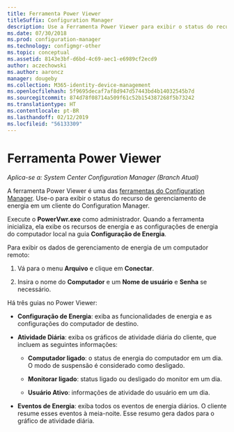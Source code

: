 ```yaml
---
title: Ferramenta Power Viewer
titleSuffix: Configuration Manager
description: Use a Ferramenta Power Viewer para exibir o status do recurso de gerenciamento de energia em um cliente do Configuration Manager.
ms.date: 07/30/2018
ms.prod: configuration-manager
ms.technology: configmgr-other
ms.topic: conceptual
ms.assetid: 8143e3bf-d6bd-4c69-aec1-e6989cf2ecd9
author: aczechowski
ms.author: aaroncz
manager: dougeby
ms.collection: M365-identity-device-management
ms.openlocfilehash: 5f9695decaf7af8d947d57443bd4b14032545b7d
ms.sourcegitcommit: 874d78f08714a509f61c52b154387268f5b73242
ms.translationtype: HT
ms.contentlocale: pt-BR
ms.lasthandoff: 02/12/2019
ms.locfileid: "56133309"
---
```

# <a name="power-viewer-tool"></a>Ferramenta Power Viewer

*Aplica-se a: System Center Configuration Manager (Branch Atual)*

A ferramenta Power Viewer é uma das [ferramentas do Configuration Manager](/sccm/core/support/tools). Use-o para exibir o status do recurso de gerenciamento de energia em um cliente do Configuration Manager.

Execute o **PowerVwr.exe** como administrador. Quando a ferramenta inicializa, ela exibe os recursos de energia e as configurações de energia do computador local na guia **Configuração de Energia**. 

Para exibir os dados de gerenciamento de energia de um computador remoto:  

1. Vá para o menu **Arquivo** e clique em **Conectar**. 

2. Insira o nome do **Computador** e um **Nome de usuário** e **Senha** se necessário. 

Há três guias no Power Viewer:  

- **Configuração de Energia**: exiba as funcionalidades de energia e as configurações do computador de destino.  

- **Atividade Diária**: exiba os gráficos de atividade diária do cliente, que incluem as seguintes informações:  

    - **Computador ligado**: o status de energia do computador em um dia. O modo de suspensão é considerado como desligado.  

    - **Monitorar ligado**: status ligado ou desligado do monitor em um dia.  

    - **Usuário Ativo**: informações de atividade do usuário em um dia.  

- **Eventos de Energia**: exiba todos os eventos de energia diários. O cliente resume esses eventos à meia-noite. Esse resumo gera dados para o gráfico de atividade diária.  
